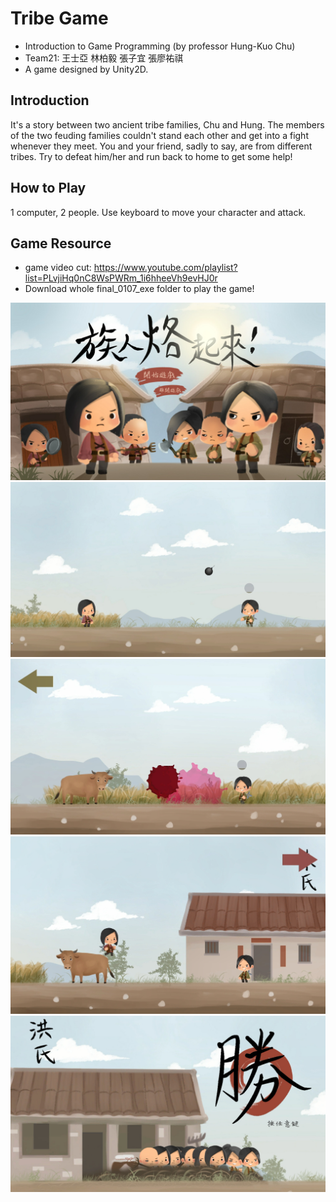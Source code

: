 # Tribe Game

- Introduction to Game Programming (by professor Hung-Kuo Chu)
- Team21: 王士亞 林柏毅 張子宜 張廖祐祺
- A game designed by Unity2D.

## Introduction
It's a story between two ancient tribe families, Chu and Hung.  The members of the two feuding families couldn't stand each other and get into a fight whenever they meet.
You and your friend, sadly to say, are from different tribes.  Try to defeat him/her and run back to home to get some help!

## How to Play
1 computer, 2 people.  Use keyboard to move your character and attack.

## Game Resource
- game video cut: https://www.youtube.com/playlist?list=PLvjiHq0nC8WsPWRm_1i6hheeVh9evHJ0r
- Download whole final_0107_exe folder to play the game!

![image](cover.jpg)
![image](game1.jpg)
![image](game2.jpg)
![image](game3.jpg)
![image](game4.jpg)

